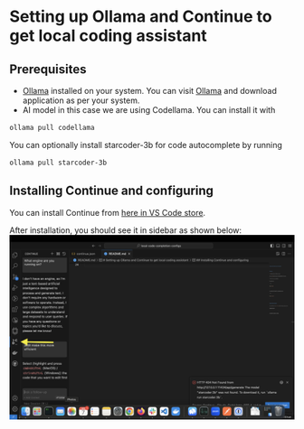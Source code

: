 
# Setting up Ollama and Continue to get local coding assistant

## Prerequisites
- [Ollama](https://ollama.com/) installed on your system.
You can visit [Ollama](https://ollama.com/) and download application as per your system.
- AI model in this case we are using Codellama. 
You can install it with 
``` bash 
ollama pull codellama 
```
You can optionally install starcoder-3b for code autocomplete by running 
```bash 
ollama pull starcoder-3b
```

## Installing Continue and configuring
You can install Continue from [here in VS Code store](https://marketplace.visualstudio.com/items?itemName=Continue.continue).

After installation, you should see it in sidebar as shown below:
![Continue in VSCode](https://github.com/manjushsh/local-code-completion-configs/blob/main/assets/1.png)
